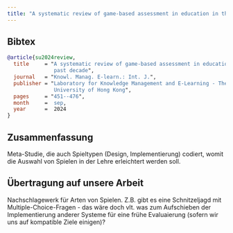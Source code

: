 ```yaml
---
title: "A systematic review of game-based assessment in education in the past decade"
---
```


## Bibtex

```bibtex
@article{su2024review,
  title     = "A systematic review of game-based assessment in education in the
               past decade",
  journal   = "Knowl. Manag. E-learn.: Int. J.",
  publisher = "Laboratory for Knowledge Management and E-Learning - The
               University of Hong Kong",
  pages     = "451--476",
  month     =  sep,
  year      =  2024
}
```

## Zusammenfassung

Meta-Studie, die auch Spieltypen (Design, Implementierung) codiert, womit die Auswahl von Spielen in der Lehre erleichtert werden soll.

## Übertragung auf unsere Arbeit

Nachschlagewerk für Arten von Spielen. Z.B. gibt es eine Schnitzeljagd mit Multiple-Choice-Fragen - das wäre doch vlt. was zum Aufschieben der Implementierung anderer Systeme für eine frühe Evaluaierung (sofern wir uns auf kompatible Ziele einigen)?
